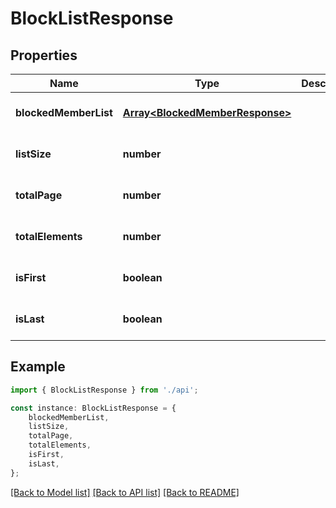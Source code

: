 # BlockListResponse


## Properties

Name | Type | Description | Notes
------------ | ------------- | ------------- | -------------
**blockedMemberList** | [**Array&lt;BlockedMemberResponse&gt;**](BlockedMemberResponse.md) |  | [optional] [default to undefined]
**listSize** | **number** |  | [optional] [default to undefined]
**totalPage** | **number** |  | [optional] [default to undefined]
**totalElements** | **number** |  | [optional] [default to undefined]
**isFirst** | **boolean** |  | [optional] [default to undefined]
**isLast** | **boolean** |  | [optional] [default to undefined]

## Example

```typescript
import { BlockListResponse } from './api';

const instance: BlockListResponse = {
    blockedMemberList,
    listSize,
    totalPage,
    totalElements,
    isFirst,
    isLast,
};
```

[[Back to Model list]](../README.md#documentation-for-models) [[Back to API list]](../README.md#documentation-for-api-endpoints) [[Back to README]](../README.md)
